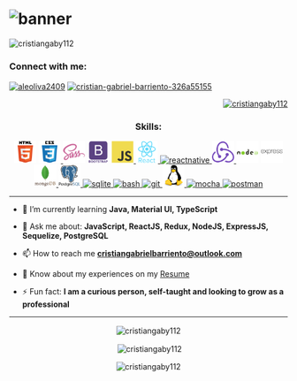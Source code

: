 <h1><img src="![¡hi I am Cristian Barriento! (1)](https://user-images.githubusercontent.com/80364197/129426231-256f74ba-e27b-4a56-a02a-d6b819178a83.png)
" alt="banner" /></h1>

<p align="left" > <img src="https://komarev.com/ghpvc/?username=cristiangaby112&label=Profile%20views&color=0e75b6&style=flat" alt="cristiangaby112" /> </p>

<h3 align="left">Connect with me:</h3>
<p align="left">
  <a href="https://twitter.com/cristiangaby112" target="_blank"><img align="center" src="https://raw.githubusercontent.com/rahuldkjain/github-profile-readme-generator/master/src/images/icons/Social/twitter.svg" alt="aleoliva2409" height="30" width="40" /></a>
<a href="https://www.linkedin.com/in/cristian-gabriel-barriento-326a55155/" target="_blank"><img align="center" src="https://raw.githubusercontent.com/rahuldkjain/github-profile-readme-generator/master/src/images/icons/Social/linked-in-alt.svg" alt="cristian-gabriel-barriento-326a55155" height="30" width="40" /></a>
</p>
<p align="right"> <a href="https://twitter.com/cristiangaby112" target="blank"><img src="https://img.shields.io/twitter/follow/cristiangaby112?logo=twitter&style=for-the-badge" alt="cristiangaby112" /></a> </p>
<h3 align="center">Skills:</h3>
<p align="center">
  <a href="https://www.w3.org/html/" target="_blank"> <img src="https://raw.githubusercontent.com/devicons/devicon/master/icons/html5/html5-original-wordmark.svg" alt="html5" width="40" height="40"/></a>
  <a href="https://www.w3schools.com/css/" target="_blank"> <img src="https://raw.githubusercontent.com/devicons/devicon/master/icons/css3/css3-original-wordmark.svg" alt="css3" width="40" height="40"/> </a>
  <a href="https://sass-lang.com" target="_blank"> <img src="https://raw.githubusercontent.com/devicons/devicon/master/icons/sass/sass-original.svg" alt="sass" width="40" height="40"/></a>
  <a href="https://getbootstrap.com" target="_blank"> <img src="https://raw.githubusercontent.com/devicons/devicon/master/icons/bootstrap/bootstrap-plain-wordmark.svg"         alt="bootstrap" width="40" height="40"/></a>
  <a href="https://developer.mozilla.org/en-US/docs/Web/JavaScript" target="_blank"> <img src="https://raw.githubusercontent.com/devicons/devicon/master/icons/javascript/javascript-original.svg" alt="javascript" width="40" height="40"/> </a>
  <a href="https://reactjs.org/" target="_blank"> <img src="https://raw.githubusercontent.com/devicons/devicon/master/icons/react/react-original-wordmark.svg" alt="react" width="40" height="40"/> </a>
  <a href="https://reactnative.dev/" target="_blank"> <img src="https://reactnative.dev/img/header_logo.svg" alt="reactnative" width="40" height="40"/> </a>
  <a href="https://redux.js.org" target="_blank"> <img src="https://raw.githubusercontent.com/devicons/devicon/master/icons/redux/redux-original.svg" alt="redux" width="40" height="40"/> </a>
  <a href="https://nodejs.org" target="_blank"> <img src="https://raw.githubusercontent.com/devicons/devicon/master/icons/nodejs/nodejs-original-wordmark.svg" alt="nodejs" width="40" height="40"/></a>
  <a href="https://expressjs.com" target="_blank"> <img src="https://raw.githubusercontent.com/devicons/devicon/master/icons/express/express-original-wordmark.svg" alt="express" width="40" height="40"/> </a>
  <a href="https://www.mongodb.com/" target="_blank"> <img src="https://raw.githubusercontent.com/devicons/devicon/master/icons/mongodb/mongodb-original-wordmark.svg" alt="mongodb" width="40" height="40"/> </a>
  <a href="https://www.postgresql.org" target="_blank"> <img src="https://raw.githubusercontent.com/devicons/devicon/master/icons/postgresql/postgresql-original-wordmark.svg" alt="postgresql" width="40" height="40"/> </a>
  <a href="https://www.sqlite.org/" target="_blank"> <img src="https://www.vectorlogo.zone/logos/sqlite/sqlite-icon.svg" alt="sqlite" width="40" height="40"/> </a>
  <a href="https://www.gnu.org/software/bash/" target="_blank"> <img src="https://www.vectorlogo.zone/logos/gnu_bash/gnu_bash-icon.svg" alt="bash" width="40" height="40"/> </a> 
  <a href="https://git-scm.com/" target="_blank"> <img src="https://www.vectorlogo.zone/logos/git-scm/git-scm-icon.svg" alt="git" width="40" height="40"/> </a>
  <a href="https://www.linux.org/" target="_blank"> <img src="https://raw.githubusercontent.com/devicons/devicon/master/icons/linux/linux-original.svg" alt="linux" width="40" height="40"/> </a>
  <a href="https://mochajs.org" target="_blank"> <img src="https://www.vectorlogo.zone/logos/mochajs/mochajs-icon.svg" alt="mocha" width="40" height="40"/> </a>
  <a href="https://postman.com" target="_blank"> <img src="https://www.vectorlogo.zone/logos/getpostman/getpostman-icon.svg" alt="postman" width="40" height="40"/> </a>
</p>
<hr/>

- 🌱 I’m currently learning **Java, Material UI, TypeScript**

- 💬 Ask me about: **JavaScript, ReactJS, Redux, NodeJS, ExpressJS, Sequelize, PostgreSQL**

- 📫 How to reach me **cristiangabrielbarriento@outlook.com**

- 📄 Know about my experiences on my [Resume]()

- ⚡ Fun fact: **I am a curious person, self-taught and looking to grow as a professional**

<hr/>

<p align="center"><img align="center" src="https://github-readme-stats.vercel.app/api/top-langs?username=cristiangaby112&show_icons=true&locale=en&layout=compact" alt="cristiangaby112" /></p>

<p align="center">&nbsp;<img align="center" src="https://github-readme-stats.vercel.app/api?username=cristiangaby112&show_icons=true&locale=en" alt="cristiangaby112" /></p>

<p align="center"><img align="center" src="https://github-readme-streak-stats.herokuapp.com/?user=cristiangaby112&" alt="cristiangaby112" /></p>
